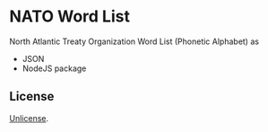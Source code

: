 # NATO Word List

North Atlantic Treaty Organization Word List (Phonetic Alphabet) as

- JSON
- NodeJS package

## License

[Unlicense](LICENSE).
